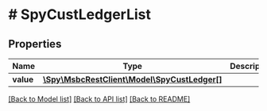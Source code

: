 # # SpyCustLedgerList

## Properties

Name | Type | Description | Notes
------------ | ------------- | ------------- | -------------
**value** | [**\Spy\MsbcRestClient\Model\SpyCustLedger[]**](SpyCustLedger.md) |  | [optional]

[[Back to Model list]](../../README.md#models) [[Back to API list]](../../README.md#endpoints) [[Back to README]](../../README.md)
